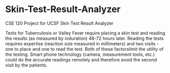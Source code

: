 # Skin-Test-Result-Analyzer
CSE 120 Project for UCSF
Skin Test Result Analyzer

Tests for Tuberculosis or Valley Fever require placing a skin test and reading the results (as measured by induration) 48-72 hours later. Reading the tests requires expertise (reaction size measured in millimeters) and two visits - one to place and one to read the test. Both of these factorslimit the utility of the testing. Smart phone technology (camera, measurement tools, etc.) could do the accurate readings remotely and therefore avoid the second visit by the patients.
